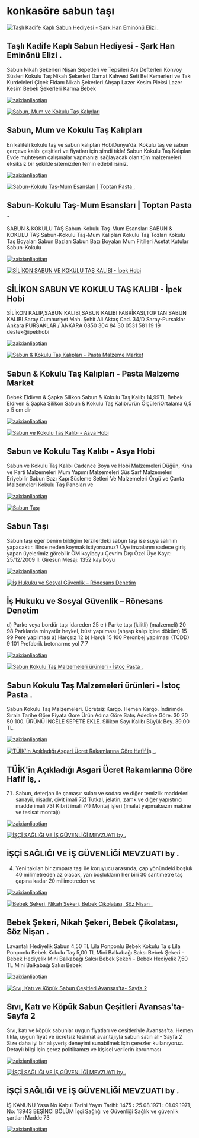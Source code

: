 # konkasöre sabun taşı
<a href="https://mnn.zoosnet.net/LR/Chatpre.aspx?id=MNN94995150&p=https://topgrinding.com/" target="_blank">![Taşlı Kadife Kaplı Sabun Hediyesi - Şark Han Eminönü Elizi .](https://github.com/technlg/images/blob/main/4.jpg)</a>
## Taşlı Kadife Kaplı Sabun Hediyesi - Şark Han Eminönü Elizi .
Sabun Nikah Şekerleri Nişan Sepetleri ve Tepsileri Anı Defterleri Konvoy Süsleri Kokulu Taş Nikah Şekerleri Damat Kahvesi Seti Bel Kemerleri ve Takı Kurdeleleri Çiçek Fidanı Nikah Şekerleri Ahşap Lazer Kesim Pleksi Lazer Kesim Bebek Şekerleri Karma Bebek
<a href="https://mnn.zoosnet.net/LR/Chatpre.aspx?id=MNN94995150&p=https://topgrinding.com/" target="_blank"><img src="https://github.com/technlg/images/raw/main/chat11.jpg" alt="zaixianliaotian"/></a><a href="//whatsapp.shibangsoft.com/WhatsApp.php" ><img src="https://github.com/technlg/images/raw/main/chat11.png" alt=""></a>
<a href="https://mnn.zoosnet.net/LR/Chatpre.aspx?id=MNN94995150&p=https://topgrinding.com/" target="_blank">![Sabun, Mum ve Kokulu Taş Kalıpları](https://github.com/technlg/images/blob/main/3.jpg)</a>
## Sabun, Mum ve Kokulu Taş Kalıpları
En kaliteli kokulu taş ve sabun kalıpları HobiDunya'da. Kokulu taş ve sabun çerçeve kalıbı çeşitleri ve fiyatları için şimdi tıkla! Sabun Kokulu Taş Kalıpları Evde muhteşem çalışmalar yapmanızı sağlayacak olan tüm malzemeleri eksiksiz bir şekilde sitemizden temin edebilirsiniz.
<a href="https://mnn.zoosnet.net/LR/Chatpre.aspx?id=MNN94995150&p=https://topgrinding.com/" target="_blank"><img src="https://github.com/technlg/images/raw/main/chat11.jpg" alt="zaixianliaotian"/></a><a href="//whatsapp.shibangsoft.com/WhatsApp.php" ><img src="https://github.com/technlg/images/raw/main/chat11.png" alt=""></a>
<a href="https://mnn.zoosnet.net/LR/Chatpre.aspx?id=MNN94995150&p=https://topgrinding.com/" target="_blank">![Sabun-Kokulu Taş-Mum Esansları | Toptan Pasta .](https://github.com/technlg/images/blob/main/52.jpg)</a>
## Sabun-Kokulu Taş-Mum Esansları | Toptan Pasta .
SABUN & KOKULU TAŞ Sabun-Kokulu Taş-Mum Esansları SABUN & KOKULU TAŞ Sabun-Kokulu Taş-Mum Kalıpları Kokulu Taş Tozları Kokulu Taş Boyaları Sabun Bazları Sabun Bazı Boyaları Mum Fitilleri Asetat Kutular Sabun-Kokulu
<a href="https://mnn.zoosnet.net/LR/Chatpre.aspx?id=MNN94995150&p=https://topgrinding.com/" target="_blank"><img src="https://github.com/technlg/images/raw/main/chat11.jpg" alt="zaixianliaotian"/></a><a href="//whatsapp.shibangsoft.com/WhatsApp.php" ><img src="https://github.com/technlg/images/raw/main/chat11.png" alt=""></a>
<a href="https://mnn.zoosnet.net/LR/Chatpre.aspx?id=MNN94995150&p=https://topgrinding.com/" target="_blank">![SİLİKON SABUN VE KOKULU TAŞ KALIBI - İpek Hobi](https://github.com/technlg/images/blob/main/57.jpg)</a>
## SİLİKON SABUN VE KOKULU TAŞ KALIBI - İpek Hobi
SİLİKON KALIP,SABUN KALIBI,SABUN KALIBI FABRİKASI,TOPTAN SABUN KALIBI Saray Cumhuriyet Mah. Şehit Ali Aktaş Cad. 34/D Saray-Pursaklar Ankara PURSAKLAR / ANKARA 0850 304 84 30 0531 581 19 19 destek@ipekhobi
<a href="https://mnn.zoosnet.net/LR/Chatpre.aspx?id=MNN94995150&p=https://topgrinding.com/" target="_blank"><img src="https://github.com/technlg/images/raw/main/chat11.jpg" alt="zaixianliaotian"/></a><a href="//whatsapp.shibangsoft.com/WhatsApp.php" ><img src="https://github.com/technlg/images/raw/main/chat11.png" alt=""></a>
<a href="https://mnn.zoosnet.net/LR/Chatpre.aspx?id=MNN94995150&p=https://topgrinding.com/" target="_blank">![Sabun & Kokulu Taş Kalıpları - Pasta Malzeme Market](https://github.com/technlg/images/blob/main/63.jpg)</a>
## Sabun & Kokulu Taş Kalıpları - Pasta Malzeme Market
Bebek Eldiven & Şapka Silikon Sabun & Kokulu Taş Kalıbı 14,99TL Bebek Eldiven & Şapka Silikon Sabun & Kokulu Taş KalıbıÜrün ÖlçüleriOrtalama 6,5 x 5 cm dir
<a href="https://mnn.zoosnet.net/LR/Chatpre.aspx?id=MNN94995150&p=https://topgrinding.com/" target="_blank"><img src="https://github.com/technlg/images/raw/main/chat11.jpg" alt="zaixianliaotian"/></a><a href="//whatsapp.shibangsoft.com/WhatsApp.php" ><img src="https://github.com/technlg/images/raw/main/chat11.png" alt=""></a>
<a href="https://mnn.zoosnet.net/LR/Chatpre.aspx?id=MNN94995150&p=https://topgrinding.com/" target="_blank">![Sabun ve Kokulu Taş Kalıbı - Asya Hobi](https://github.com/technlg/images/blob/main/30.jpg)</a>
## Sabun ve Kokulu Taş Kalıbı - Asya Hobi
Sabun ve Kokulu Taş Kalıbı Cadence Boya ve Hobi Malzemeleri Düğün, Kına ve Parti Malzemeleri Mum Yapımı Malzemeleri Süs Sarf Malzemeleri Eriyebilir Sabun Bazı Kapı Süsleme Setleri Ve Malzemeleri Örgü ve Çanta Malzemeleri Kokulu Taş Panoları ve
<a href="https://mnn.zoosnet.net/LR/Chatpre.aspx?id=MNN94995150&p=https://topgrinding.com/" target="_blank"><img src="https://github.com/technlg/images/raw/main/chat11.jpg" alt="zaixianliaotian"/></a><a href="//whatsapp.shibangsoft.com/WhatsApp.php" ><img src="https://github.com/technlg/images/raw/main/chat11.png" alt=""></a>
<a href="https://mnn.zoosnet.net/LR/Chatpre.aspx?id=MNN94995150&p=https://topgrinding.com/" target="_blank">![Sabun Taşı](https://github.com/technlg/images/blob/main/56.jpg)</a>
## Sabun Taşı
Sabun taşı eğer benim bildiğim terzilerdeki sabun taşı ise suya salınım yapacaktır. Birde neden koymak istiyorsunuz? Üye imzalarını sadece giriş yapan üyelerimiz görebilir ÖM kayiboyu Çevrim Dışı Özel Üye Kayıt: 25/12/2009 İl: Giresun Mesaj: 1352 kayiboyu 
<a href="https://mnn.zoosnet.net/LR/Chatpre.aspx?id=MNN94995150&p=https://topgrinding.com/" target="_blank"><img src="https://github.com/technlg/images/raw/main/chat11.jpg" alt="zaixianliaotian"/></a><a href="//whatsapp.shibangsoft.com/WhatsApp.php" ><img src="https://github.com/technlg/images/raw/main/chat11.png" alt=""></a>
<a href="https://mnn.zoosnet.net/LR/Chatpre.aspx?id=MNN94995150&p=https://topgrinding.com/" target="_blank">![İş Hukuku ve Sosyal Güvenlik – Rönesans Denetim](https://github.com/technlg/images/blob/main/25.jpg)</a>
## İş Hukuku ve Sosyal Güvenlik – Rönesans Denetim
d) Parke veya bordür taşı idareden 25 e ) Parke taşı (kilitli) (malzemeli) 20 98 Parklarda minyatür heykel, büst yapılması (ahşap kalıp içine döküm) 15 99 Pere yapılması a) Harçsız 12 b) Harçlı 15 100 Peronbej yapılması (TCDD) 9 101 Prefabrik betonarme yol 7 7
<a href="https://mnn.zoosnet.net/LR/Chatpre.aspx?id=MNN94995150&p=https://topgrinding.com/" target="_blank"><img src="https://github.com/technlg/images/raw/main/chat11.jpg" alt="zaixianliaotian"/></a><a href="//whatsapp.shibangsoft.com/WhatsApp.php" ><img src="https://github.com/technlg/images/raw/main/chat11.png" alt=""></a>
<a href="https://mnn.zoosnet.net/LR/Chatpre.aspx?id=MNN94995150&p=https://topgrinding.com/" target="_blank">![Sabun Kokulu Taş Malzemeleri ürünleri - İstoç Pasta .](https://github.com/technlg/images/blob/main/60.jpg)</a>
## Sabun Kokulu Taş Malzemeleri ürünleri - İstoç Pasta .
Sabun Kokulu Taş Malzemeleri. Ücretsiz Kargo. Hemen Kargo. İndirimde. Sırala Tarihe Göre Fiyata Gore Ürün Adına Göre Satış Adedine Göre. 30 20 50 100. ÜRÜNÜ İNCELE SEPETE EKLE. Silikon Sayı Kalıbı Büyük Boy. 39.00 TL.
<a href="https://mnn.zoosnet.net/LR/Chatpre.aspx?id=MNN94995150&p=https://topgrinding.com/" target="_blank"><img src="https://github.com/technlg/images/raw/main/chat11.jpg" alt="zaixianliaotian"/></a><a href="//whatsapp.shibangsoft.com/WhatsApp.php" ><img src="https://github.com/technlg/images/raw/main/chat11.png" alt=""></a>
<a href="https://mnn.zoosnet.net/LR/Chatpre.aspx?id=MNN94995150&p=https://topgrinding.com/" target="_blank">![TÜİK'in Açıkladığı Asgari Ücret Rakamlarına Göre Hafif İş, .](https://github.com/technlg/images/blob/main/8.jpg)</a>
## TÜİK'in Açıkladığı Asgari Ücret Rakamlarına Göre Hafif İş, .
71) Sabun, deterjan ile çamaşır suları ve sodası ve diğer temizlik maddeleri sanayii, nişadır, çivit imali 72) Tutkal, jelatin, zamk ve diğer yapıştırıcı madde imali 73) Kibrit imali 74) Montaj işleri (imalat yapmaksızın makine ve tesisat montajı)
<a href="https://mnn.zoosnet.net/LR/Chatpre.aspx?id=MNN94995150&p=https://topgrinding.com/" target="_blank"><img src="https://github.com/technlg/images/raw/main/chat11.jpg" alt="zaixianliaotian"/></a><a href="//whatsapp.shibangsoft.com/WhatsApp.php" ><img src="https://github.com/technlg/images/raw/main/chat11.png" alt=""></a>
<a href="https://mnn.zoosnet.net/LR/Chatpre.aspx?id=MNN94995150&p=https://topgrinding.com/" target="_blank">![İŞÇİ SAĞLIĞI VE İŞ GÜVENLİĞİ MEVZUATI by .](https://github.com/technlg/images/blob/main/64.jpg)</a>
## İŞÇİ SAĞLIĞI VE İŞ GÜVENLİĞİ MEVZUATI by .
4) Yeni takılan bir zımpara taşı ile koruyucu arasında, çap yönündeki boşluk 40 milimetreden az olacak, yan boşlukların her biri 30 santimetre taş çapına kadar 20 milimetreden ve 
<a href="https://mnn.zoosnet.net/LR/Chatpre.aspx?id=MNN94995150&p=https://topgrinding.com/" target="_blank"><img src="https://github.com/technlg/images/raw/main/chat11.jpg" alt="zaixianliaotian"/></a><a href="//whatsapp.shibangsoft.com/WhatsApp.php" ><img src="https://github.com/technlg/images/raw/main/chat11.png" alt=""></a>
<a href="https://mnn.zoosnet.net/LR/Chatpre.aspx?id=MNN94995150&p=https://topgrinding.com/" target="_blank">![Bebek Şekeri, Nikah Şekeri, Bebek Çikolatası, Söz Nişan .](https://github.com/technlg/images/blob/main/29.jpg)</a>
## Bebek Şekeri, Nikah Şekeri, Bebek Çikolatası, Söz Nişan .
Lavantalı Hediyelik Sabun 4,50 TL Lila Ponponlu Bebek Kokulu Ta ş Lila Ponponlu Bebek Kokulu Taş 5,00 TL Mini Balkabağı Saksı Bebek Şekeri - Bebek Hediyelik Mini Balkabağı Saksı Bebek Şekeri - Bebek Hediyelik 7,50 TL Mini Balkabağı Saksı Bebek 
<a href="https://mnn.zoosnet.net/LR/Chatpre.aspx?id=MNN94995150&p=https://topgrinding.com/" target="_blank"><img src="https://github.com/technlg/images/raw/main/chat11.jpg" alt="zaixianliaotian"/></a><a href="//whatsapp.shibangsoft.com/WhatsApp.php" ><img src="https://github.com/technlg/images/raw/main/chat11.png" alt=""></a>
<a href="https://mnn.zoosnet.net/LR/Chatpre.aspx?id=MNN94995150&p=https://topgrinding.com/" target="_blank">![Sıvı, Katı ve Köpük Sabun Çeşitleri Avansas'ta- Sayfa 2](https://github.com/technlg/images/blob/main/35.jpg)</a>
## Sıvı, Katı ve Köpük Sabun Çeşitleri Avansas'ta- Sayfa 2
Sıvı, katı ve köpük sabunlar uygun fiyatları ve çeşitleriyle Avansas'ta. Hemen tıkla, uygun fiyat ve ücretsiz teslimat avantajıyla sabun satın al!- Sayfa 2 Size daha iyi bir alışveriş deneyimi sunabilmek için çerezler kullanıyoruz. Detaylı bilgi için çerez politikamızı ve kişisel verilerin korunması 
<a href="https://mnn.zoosnet.net/LR/Chatpre.aspx?id=MNN94995150&p=https://topgrinding.com/" target="_blank"><img src="https://github.com/technlg/images/raw/main/chat11.jpg" alt="zaixianliaotian"/></a><a href="//whatsapp.shibangsoft.com/WhatsApp.php" ><img src="https://github.com/technlg/images/raw/main/chat11.png" alt=""></a>
<a href="https://mnn.zoosnet.net/LR/Chatpre.aspx?id=MNN94995150&p=https://topgrinding.com/" target="_blank">![İŞÇİ SAĞLIĞI VE İŞ GÜVENLİĞİ MEVZUATI by .](https://github.com/technlg/images/blob/main/24.jpg)</a>
## İŞÇİ SAĞLIĞI VE İŞ GÜVENLİĞİ MEVZUATI by .
İŞ KANUNU Yasa No Kabul Tarihi Yayın Tarihi: 1475 : 25.08.1971 : 01.09.1971, No: 13943 BEŞİNCİ BÖLÜM İşçi Sağlığı ve Güvenliği Sağlık ve güvenlik şartları Madde 73 
<a href="https://mnn.zoosnet.net/LR/Chatpre.aspx?id=MNN94995150&p=https://topgrinding.com/" target="_blank"><img src="https://github.com/technlg/images/raw/main/chat11.jpg" alt="zaixianliaotian"/></a><a href="//whatsapp.shibangsoft.com/WhatsApp.php" ><img src="https://github.com/technlg/images/raw/main/chat11.png" alt=""></a>
